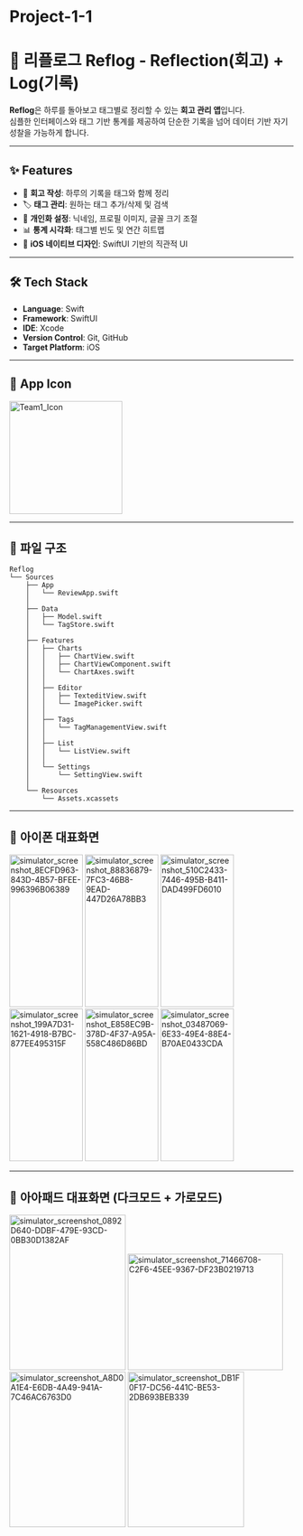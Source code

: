 # Project-1-1

# 📒 리플로그 Reflog - Reflection(회고) + Log(기록)

**Reflog**은 하루를 돌아보고 태그별로 정리할 수 있는 **회고 관리 앱**입니다.  
심플한 인터페이스와 태그 기반 통계를 제공하여 단순한 기록을 넘어 데이터 기반 자기 성찰을 가능하게 합니다.

---

## ✨ Features
- 📝 **회고 작성**: 하루의 기록을 태그와 함께 정리
- 🏷 **태그 관리**: 원하는 태그 추가/삭제 및 검색
- 👤 **개인화 설정**: 닉네임, 프로필 이미지, 글꼴 크기 조절
- 📊 **통계 시각화**: 태그별 빈도 및 연간 히트맵
- 🎨 **iOS 네이티브 디자인**: SwiftUI 기반의 직관적 UI

---

## 🛠 Tech Stack
- **Language**: Swift
- **Framework**: SwiftUI
- **IDE**: Xcode
- **Version Control**: Git, GitHub
- **Target Platform**: iOS

---

## 📱 App Icon
<img width="200" height="200" alt="Team1_Icon" src="https://github.com/user-attachments/assets/c80e9f29-4b4e-473b-93e0-e5fd57030a55" />

---

## 📂 파일 구조
```plaintext
Reflog
└── Sources
    ├── App
    │   └── ReviewApp.swift
    │
    ├── Data
    │   ├── Model.swift
    │   └── TagStore.swift
    │
    ├── Features
    │   ├── Charts
    │   │   ├── ChartView.swift
    │   │   ├── ChartViewComponent.swift
    │   │   └── ChartAxes.swift
    │   │
    │   ├── Editor
    │   │   ├── TexteditView.swift
    │   │   └── ImagePicker.swift
    │   │
    │   ├── Tags
    │   │   └── TagManagementView.swift
    │   │
    │   ├── List
    │   │   └── ListView.swift
    │   │
    │   └── Settings 
    │       └── SettingView.swift
    │
    └── Resources
        └── Assets.xcassets
```

---

## 📱 아이폰 대표화면
<img width="130" height="270" alt="simulator_screenshot_8ECFD963-843D-4B57-BFEE-996396B06389" src="https://github.com/user-attachments/assets/3616b1f9-1d67-48a1-b9ad-6a6b5017de47" />
<img width="130" height="270" alt="simulator_screenshot_88836879-7FC3-46B8-9EAD-447D26A78BB3" src="https://github.com/user-attachments/assets/1f5e7e74-b74f-4972-9c94-e7010b3d0ca3" />
<img width="130" height="270" alt="simulator_screenshot_510C2433-7446-495B-B411-DAD499FD6010" src="https://github.com/user-attachments/assets/14a1c9c5-0f84-4b10-bfd0-5e526fe37ffa" />
<img width="130" height="270" alt="simulator_screenshot_199A7D31-1621-4918-B7BC-877EE495315F" src="https://github.com/user-attachments/assets/79488954-872d-4e9a-86e6-1a2a7dadacc1" />
<img width="130" height="270" alt="simulator_screenshot_E858EC9B-378D-4F37-A95A-558C486D86BD" src="https://github.com/user-attachments/assets/023f2048-541f-4510-9468-7c33186d7306" />
<img width="130" height="270" alt="simulator_screenshot_03487069-6E33-49E4-88E4-B70AE0433CDA" src="https://github.com/user-attachments/assets/76b49a59-57a6-4cc8-a295-98f1663fa1cb" />

---

## 📱 아아패드 대표화면 (다크모드 + 가로모드)
<img width="206" height="275" alt="simulator_screenshot_0892D640-DDBF-479E-93CD-0BB30D1382AF" src="https://github.com/user-attachments/assets/990b475b-d4f8-4758-9eaa-4cfe2c0f1836" />
<img width="275" height="206" alt="simulator_screenshot_71466708-C2F6-45EE-9367-DF23B0219713" src="https://github.com/user-attachments/assets/fed941cf-7a3d-4e8d-808f-affeed83fd94" />
<img width="206" height="275" alt="simulator_screenshot_A8D0A1E4-E6DB-4A49-941A-7C46AC6763D0" src="https://github.com/user-attachments/assets/9bcf73dc-3e74-43d3-bc8f-684ff761da62" />
<img width="206" height="275" alt="simulator_screenshot_DB1F0F17-DC56-441C-BE53-2DB693BEB339" src="https://github.com/user-attachments/assets/0db66790-8838-41f8-909e-f5178b2a822f" />


